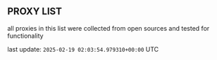 ## PROXY LIST

all proxies in this list were collected from open sources and tested for functionality

last update: `2025-02-19 02:03:54.979310+00:00` UTC